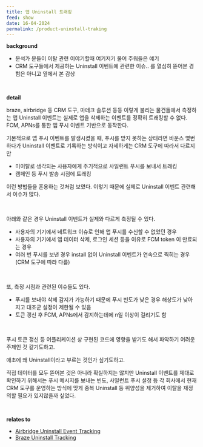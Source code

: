 ```yaml
---
title: 앱 Uninstall 트래킹
feed: show
date: 16-04-2024
permalink: /product-uninstall-traking
---
```


**background**

- 분석가 분들이 이탈 관련 이야기할때 여기저기 물어 주워들은 얘기
- CRM 도구들에서 제공하는 Uninstall 이벤트에 관련한 이슈.. 를 열심히 뜯어본 경험은 아니고 옆에서 본 감상

<br/>

**detail**

braze, airbridge 등 CRM 도구, 마테크 솔루션 등등 이렇게 불리는 물건들에서 측정하는 앱 Uninstall 이벤트는 실제로 앱을 삭제하는 이벤트를 정확히 트래킹할 수 없다. FCM, APNs를 통한 앱 푸시 이벤트 기반으로 동작한다.

기본적으로 앱 푸시 이벤트를 발생시켰을 때, 푸시를 받지 못하는 상태라면 바운스 몇번 하다가 Uninstall 이벤트로 기록하는 방식이고 자세하게는 CRM 도구에 따라서 다르지만

- 미이탈로 생각되는 사용자에게 주기적으로 사일런트 푸시를 보내서 트래킹
- 캠페인 등 푸시 발송 시점에 트래킹

이런 방법들을 혼용하는 것처럼 보였다. 이렇기 때문에 실제로 Uninstall 이벤트 관련해서 이슈가 많다.

<br/>

아래와 같은 경우 Uninstall 이벤트가 실제와 다르게 측정될 수 있다.

- 사용자의 기기에서 네트워크 이슈로 인해 앱 푸시를 수신할 수 없었던 경우
- 사용자의 기기에서 앱 데이터 삭제, 로그인 세션 등을 이유로 FCM token 이 만료되는 경우
- 여러 번 푸시를 보낸 경우 install 없이 Uninstall 이벤트가 연속으로 찍히는 경우(CRM 도구에 따라 다름)

<br/>

또, 측정 시점과 관련된 이슈들도 있다.

- 푸시를 보내야 삭제 감지가 가능하기 때문에 푸시 빈도가 낮은 경우 해상도가 낮아지고 대조군 설정이 제한될 수 있음
- 토큰 갱신 후 FCM, APNs에서 감지하는데에 n일 이상이 걸리기도 함


<br/>

푸시 토큰 갱신 등 어플리케이션 상 구현된 코드에 영향을 받기도 해서 파악하기 어려운 주제인 것 같기도하고.

애초에 왜 Uninstall이라고 부르는 것인가 싶기도하고.

직접 데이터를 모두 뜯어본 것은 아니라 확실하지는 않지만 Uninstall 이벤트를 제대로 확인하기 위해서는 푸시 메시지를 보내는 빈도, 사일런트 푸시 설정 등 각 회사에서 현재 CRM 도구를 운영하는 방식에 맞게 중복 Uninstall 등 위양성을 제거하여 이탈을 재정의할 필요가 있지않을까 싶었다.


<br/>

**relates to**

- [Airbridge Uninstall Event Tracking](https://help.airbridge.io/ko/guides/uninstall-event-tracking)
- [Braze Uninstall Tracking](https://www.braze.com/docs/user_guide/data_and_analytics/tracking/uninstall_tracking)

<br/>